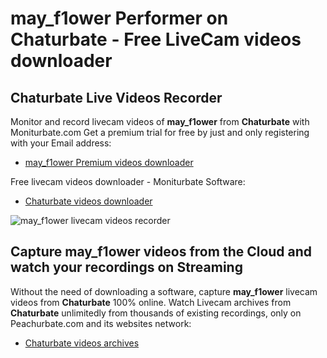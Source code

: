 # may_f1ower Performer on Chaturbate - Free LiveCam videos downloader

## Chaturbate Live Videos Recorder

Monitor and record livecam videos of **may_f1ower** from **Chaturbate** with Moniturbate.com
Get a premium trial for free by just and only registering with your Email address:
* [may_f1ower Premium videos downloader](https://moniturbate.com/request-demo-licence-key.html)

Free livecam videos downloader - Moniturbate Software:
* [Chaturbate videos downloader](https://moniturbate.com/moniturbate-download-software.html)

![may_f1ower livecam videos recorder](https://peachurnet.com/templates/moniturbate-software.png)


## Capture may_f1ower videos from the Cloud and watch your recordings on Streaming

Without the need of downloading a software, capture **may_f1ower** livecam videos from **Chaturbate** 100% online.
Watch Livecam archives from **Chaturbate** unlimitedly from thousands of existing recordings, only on Peachurbate.com and its websites network:
* [Chaturbate videos archives](https://peachurnet.com/)